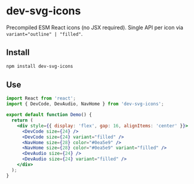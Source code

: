 # dev-svg-icons

Precompiled ESM React icons (no JSX required). Single API per icon via `variant="outline" | "filled"`.

## Install
```sh
npm install dev-svg-icons
```

## Use
```jsx
import React from 'react';
import { DevCode, DevAudio, NavHome } from 'dev-svg-icons';

export default function Demo() {
  return (
    <div style={{ display: 'flex', gap: 16, alignItems: 'center' }}>
      <DevCode size={24} />
      <DevCode size={24} variant="filled" />
      <NavHome size={28} color="#0ea5e9" />
      <NavHome size={28} color="#0ea5e9" variant="filled" />
      <DevAudio size={24} />
      <DevAudio size={24} variant="filled" />
    </div>
  );
}
```
